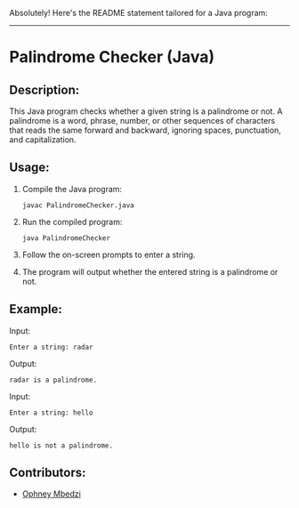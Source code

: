 Absolutely! Here's the README statement tailored for a Java program:

---

# Palindrome Checker (Java)

## Description:
This Java program checks whether a given string is a palindrome or not. A palindrome is a word, phrase, number, or other sequences of characters that reads the same forward and backward, ignoring spaces, punctuation, and capitalization.

## Usage:
1. Compile the Java program:
   ```
   javac PalindromeChecker.java
   ```

2. Run the compiled program:
   ```
   java PalindromeChecker
   ```

3. Follow the on-screen prompts to enter a string.

4. The program will output whether the entered string is a palindrome or not.

## Example:
Input:
```
Enter a string: radar
```

Output:
```
radar is a palindrome.
```

Input:
```
Enter a string: hello
```

Output:
```
hello is not a palindrome.
```

## Contributors:
- [Ophney Mbedzi](https://github.com/ophney)
